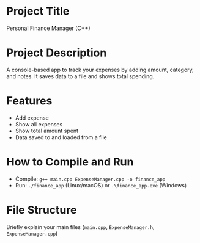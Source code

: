 Project Title
=============
Personal Finance Manager (C++)

Project Description
===================
A console-based app to track your expenses by adding amount, category, and notes. It saves data to a file and shows total spending.

Features
========
- Add expense
- Show all expenses
- Show total amount spent
- Data saved to and loaded from a file

How to Compile and Run
======================
- Compile: `g++ main.cpp ExpenseManager.cpp -o finance_app`
- Run: `./finance_app` (Linux/macOS) or `.\finance_app.exe` (Windows)

File Structure
==============
Briefly explain your main files (`main.cpp`, `ExpenseManager.h`, `ExpenseManager.cpp`)
